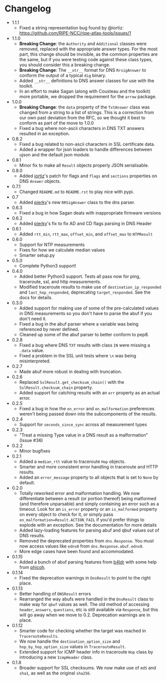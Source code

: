 # Changelog

* 1.1.1
    * Fixed a string representation bug found by @iortiz: https://github.com/RIPE-NCC/ripe-atlas-tools/issues/1
* 1.1.0
    * **Breaking Change**: the `Authority` and `Additional` classes were
      removed, replaced with the appropriate answer types.  For the most part,
      this change should be invisible, as the common properties are the same,
      but if you were testing code against these class types, you should
      consider this a breaking change.
    * **Breaking Change**: The `__str__` format for DNS `RrsigAnswer` to conform
      the output of a typical `dig` binary.
    * Added `__str__` definitions to DNS answer classes for use with the
      toolkit.
    * In an effort to make Sagan (along with Cousteau and the toolkit) more
      portable, we dropped the requirement for the `arrow` package.
* 1.0.0
    * **Breaking Change**: the `data` property of the `TxtAnswer` class was
      changed from a string to a list of strings.  This is a correction from
      our own past deviation from the RFC, so we thought it best to conform as
      part of the move to 1.0.0
    * Fixed a bug where non-ascii characters in DNS TXT answers resulted in an
      exception.
* 0.8.2
    * Fixed a bug related to non-ascii characters in SSL certificate data.
    * Added a wrapper for json loaders to handle differences between ujson and
      the default json module.
* 0.8.1
    * Minor fix to make all `Result` objects properly JSON serialisable.
* 0.8.0
    * Added [iortiz](https://github.com/iortiz)'s patch for flags and `flags`
      and `sections` properties on DNS `Answer` objects.
* 0.7.1
    * Changed `README.md` to `README.rst` to play nice with pypi.
* 0.7
    * Added [pierky](https://github.com/pierky)'s new `RRSigAnswer` class to
      the dns parser.
* 0.6.3
    * Fixed a bug in how Sagan deals with inappropriate firmware versions
* 0.6.2
    * Added [pierky](https://github.com/pierky)'s fix to fix AD and CD flags
      parsing in DNS Header
* 0.6.1
    * Added `rtt_min`, `rtt_max`, `offset_min`, and `offset_max` to `NTPResult`
* 0.6.0
    * Support for NTP measurements
    * Fixes for how we calculate median values
    * Smarter setup.py
* 0.5.0
    * Complete Python3 support!
* 0.4.0
    * Added better Python3 support.  Tests all pass now for ping, traceroute,
      ssl, and http measurements.
    * Modified traceroute results to make use of `destination_ip_responded` and
      `last_hop_responded`, deprecating `target_responded`.  See the docs for
      details.
* 0.3.0
    * Added support for making use of some of the pre-calculated values in DNS
      measurements so you don't have to parse the abuf if you don't need it.
    * Fixed a bug in the abuf parser where a variable was being referenced by
      never defined.
    * Cleaned up some of the abuf parser to better conform to pep8.
* 0.2.8
    * Fixed a bug where DNS `TXT` results with class `IN` were missing a
      `.data` value.
    * Fixed a problem in the SSL unit tests where `\n` was being
      misinterpreted.
* 0.2.7
    * Made abuf more robust in dealing with truncation.
* 0.2.6
    * Replaced `SslResult.get_checksum_chain()` with the
      `SslResult.checksum_chain` property.
    * Added support for catching results with an `err` property as an actual
      error.
* 0.2.5
    * Fixed a bug in how the `on_error` and `on_malformation` preferences
      weren't being passed down into the subcomponents of the results.
* 0.2.4
    * Support for `seconds_since_sync` across all measurement types
* 0.2.3
    * "Treat a missing Type value in a DNS result as a malformation" (Issue #36)
* 0.2.2
    * Minor bugfixes
* 0.2.1
    * Added a `median_rtt` value to traceroute ``Hop`` objects.
    * Smarter and more consistent error handling in traceroute and HTTP
      results.
    * Added an `error_message` property to all objects that is set to `None`
      by default.
* 0.2.0
    * Totally reworked error and malformation handling.  We now differentiate
      between a result (or portion thereof) being malformed (and therefore
      unparsable) and simply containing an error such as a timeout.  Look for
      an `is_error` property or an `is_malformed` property on every object
      to check for it, or simply pass `on_malformation=Result.ACTION_FAIL` if
      you'd prefer things to explode with an exception.  See the documentation
      for more details
    * Added lazy-loading features for parsing abuf and qbuf values out of DNS
      results.
    * Removed the deprecated properties from `dns.Response`.  You must now
      access values like `edns0` from `dns.Response.abuf.edns0`.
    * More edge cases have been found and accommodated.
* 0.1.15
    * Added a bunch of abuf parsing features from
      [b4ldr](https://github.com/b4ldr) with some help from
      [phicoh](https://github.com/phicoh).
* 0.1.14
    * Fixed the deprecation warnings in `DnsResult` to point to the right
      place.
* 0.1.13
    * Better handling of `DNSResult` errors
    * Rearranged the way abufs were handled in the `DnsResult` class to make
      way for `qbuf` values as well.  The old method of accessing `header`,
      `answers`, `questions`, etc is still available via `Response`, but this
      will go away when we move to 0.2.  Deprecation warnings are in place.
* 0.1.12
    * Smarter code for checking whether the target was reached in
      `TracerouteResults`.
    * We now handle the `destination_option_size` and `hop_by_hop_option_size`
      values in `TracerouteResult`.
    * Extended support for ICMP header info in traceroute `Hop` class by
      introducing a new `IcmpHeader` class.
* 0.1.8
    * Broader support for SSL checksums.  We now make use of `md5` and `sha1`,
      as well as the original `sha256`.
